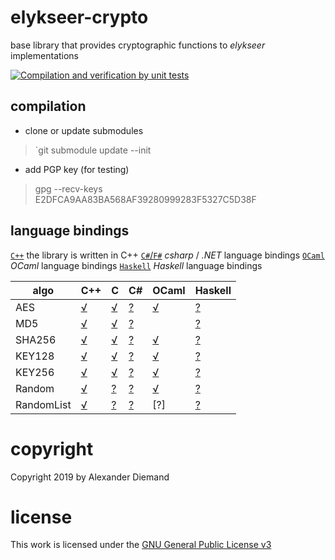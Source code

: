 # elykseer-crypto
base library that provides cryptographic functions to _elykseer_ implementations

[![Compilation and verification by unit tests](https://github.com/eLyKseeR/elykseer-crypto/actions/workflows/CI.yml/badge.svg)](https://github.com/eLyKseeR/elykseer-crypto/actions/workflows/CI.yml)

## compilation

* clone or update submodules

> `git submodule update --init

* add PGP key (for testing)

> gpg --recv-keys E2DFCA9AA83BA568AF39280999283F5327C5D38F

## language bindings

[`C++`](src/cpp)  the library is written in C++
[`C#`/`F#`](src/csharp)   _csharp_ / _.NET_ language bindings
[`OCaml`](src/ml) _OCaml_ language bindings
[`Haskell`](src/haskell) _Haskell_ language bindings

| algo | C++ |  C  | C# | OCaml | Haskell |  
| ---- | ---- | ---- | ---- | ---- | ---- |  
| AES | [√](src/cpp/aes.hpp.md) | [√](src/cpp/aes_cbindings.cpp.md) | [?](src/csharp/Aes.cs.md) | [√](src/ml/lib/aes256.ml) | [?](src/haskell/Aes.hs.md) |
| MD5 | [√](src/cpp/md5.hpp.md) | [√](src/cpp/md5_cbindings.cpp.md) | [?](src/csharp/Md5.cs.md) | [ ](src/ml/lib/md5.ml) | [?](src/haskell/Md5.hs.md) |
| SHA256 | [√](src/cpp/sha256.hpp.md) | [√](src/cpp/sha256_cbindings.cpp.md) | [?](src/csharp/Sha256.cs.md) | [√](src/ml/lib/sha256.ml) | [?](src/haskell/Sha256.hs.md) |
| KEY128 | [√](src/cpp/key128.hpp.md) | [√](src/cpp/key128_cbindings.cpp.md) | [?](src/csharp/Key128.cs.md) | [√](src/ml/lib/key128.ml) | [?](src/haskell/Key128.hs.md) |
| KEY256 | [√](src/cpp/key256.hpp.md) | [√](src/cpp/key256_cbindings.cpp.md) | [?](src/csharp/Key256.cs.md) | [√](src/ml/lib/key256.ml) | [?](src/haskell/Key256.hs.md) |
| Random | [√](src/cpp/random.hpp.md) | [?](src/cpp/random_cbindings.cpp.md) | [?](src/csharp/Random.cs.md) | [√](src/ml/lib/random.ml) | [?](src/haskell/Random.hs.md) |
| RandomList | [√](src/cpp/randlist.hpp.md) | [?](src/cpp/randlist_cbindings.cpp.md) | [?](src/csharp/RandList.cs.md) | [?] | [?](src/haskell/RandList.hs.md) |


# copyright

Copyright 2019 by Alexander Diemand

# license

This work is licensed under the 
[GNU General Public License v3](https://www.gnu.org/licenses/gpl.html)

